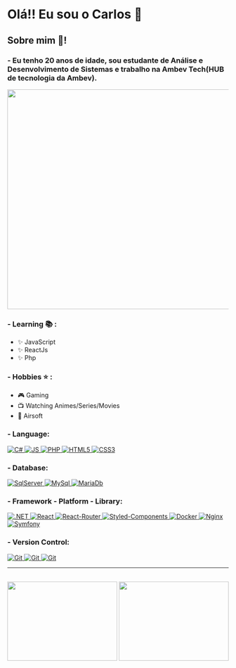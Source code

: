 # Olá!! Eu sou o Carlos 🤙

## Sobre mim 💬!
### - Eu tenho 20 anos de idade, sou estudante de Análise e Desenvolvimento de Sistemas e trabalho na Ambev Tech(HUB de tecnologia da Ambev).
<div display: "inline_block">

<img src="https://user-images.githubusercontent.com/60518820/128395849-06e841bc-7c73-4b78-b61c-a5298b698edf.gif" width="1000" height="500" >

<p align="left">
  
### - Learning 📚 :
- ✨ JavaScript 
- ✨ ReactJs
- ✨ Php
  
### - Hobbies ⭐ :
- 🎮 Gaming
- 📺 Watching Animes/Series/Movies
- 🔫 Airsoft
 </p>
 
### - Language:

<a href="#">
   <img src="https://img.shields.io/badge/C%23-239120?style=for-the-badge&logo=c-sharp&logoColor=white" alt="C#">
</a>

<a href="#">
   <img src="https://img.shields.io/badge/JavaScript-F7DF1E?style=for-the-badge&logo=javascript&logoColor=black" alt="JS">
</a>

<a href="#">
   <img src="https://img.shields.io/badge/PHP-777BB4?style=for-the-badge&logo=php&logoColor=white" alt="PHP">
</a>

<a href="#">
   <img src="https://img.shields.io/badge/HTML5-E34F26?style=for-the-badge&logo=html5&logoColor=white" alt="HTML5">
</a>

<a href="#">
   <img src="https://img.shields.io/badge/CSS3-1572B6?style=for-the-badge&logo=css3&logoColor=white" alt="CSS3">
</a>

### - Database:

<a href="#">
   <img src="https://img.shields.io/badge/Microsoft%20SQL%20Sever-CC2927?style=for-the-badge&logo=microsoft%20sql%20server&logoColor=white" alt="SqlServer">
</a>

<a href="#">
   <img src="https://img.shields.io/badge/MySQL-00000F?style=for-the-badge&logo=mysql&logoColor=white" alt="MySql">
</a>

<a href="#">
   <img src="https://img.shields.io/badge/MariaDB-003545?style=for-the-badge&logo=mariadb&logoColor=white" alt="MariaDb">
</a>

### - Framework - Platform - Library:

<a href="#">
   <img src="https://img.shields.io/badge/.NET-512BD4?style=for-the-badge&logo=dotnet&logoColor=white" alt=".NET">
</a>

<a href="#">
   <img src="https://img.shields.io/badge/React-20232A?style=for-the-badge&logo=react&logoColor=61DAFB" alt="React">
</a>

<a href="#">
   <img src="https://img.shields.io/badge/React_Router-CA4245?style=for-the-badge&logo=react-router&logoColor=white" alt="React-Router">
</a>

<a href="#">
   <img src="https://img.shields.io/badge/styled--components-DB7093?style=for-the-badge&logo=styled-components&logoColor=white" alt="Styled-Components">
</a>


<a href="#">
   <img src="https://img.shields.io/badge/Docker-2CA5E0?style=for-the-badge&logo=docker&logoColor=white" alt="Docker">
</a>

<a href="#">
   <img src="https://img.shields.io/badge/Nginx-009639?style=for-the-badge&logo=nginx&logoColor=white" alt="Nginx">
</a>

<a href="#">
   <img src="https://img.shields.io/badge/Symfony-000000?style=for-the-badge&logo=Symfony&logoColor=white" alt="Symfony">
</a>



### - Version Control:

<a href="#">
   <img src="https://img.shields.io/badge/git-%23F05033.svg?style=for-the-badge&logo=git&logoColor=white" alt="Git">
</a>

<a href="#">
   <img src="https://img.shields.io/badge/gitlab-%23181717.svg?style=for-the-badge&logo=gitlab&logoColor=white" alt="Git">
</a>

<a href="#">
   <img src="https://img.shields.io/badge/github-%23121011.svg?style=for-the-badge&logo=github&logoColor=white" alt="Git">
</a>

<hr>

</div>

</br>

<div display: "inline_block">
<img src="https://github-readme-stats.vercel.app/api?username=CarlosPires3b&theme=dark&include_all_commits=true&show_icons=true" width="250" height="180"  />
<img src="https://github-readme-stats.vercel.app/api/top-langs/?username=CarlosPires3b&layout=compact&langs_count=16&theme=dark" width="250" height="180" />

</div>
